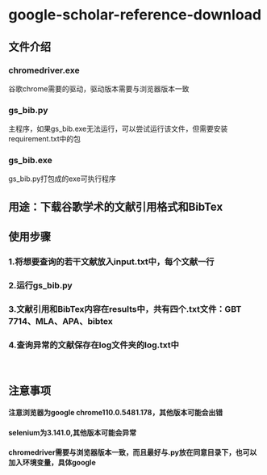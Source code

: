 # google-scholar-reference-download
## 文件介绍
### chromedriver.exe
谷歌chrome需要的驱动，驱动版本需要与浏览器版本一致
### gs_bib.py
主程序，如果gs_bib.exe无法运行，可以尝试运行该文件，但需要安装requirement.txt中的包
### gs_bib.exe
gs_bib.py打包成的exe可执行程序
## 用途：下载谷歌学术的文献引用格式和BibTex
## 使用步骤
### 1.将想要查询的若干文献放入input.txt中，每个文献一行
### 2.运行gs_bib.py
### 3.文献引用和BibTex内容在results中，共有四个.txt文件：GBT 7714、MLA、APA、bibtex
### 4.查询异常的文献保存在log文件夹的log.txt中

<br>

## 注意事项

#### 注意浏览器为google chrome110.0.5481.178，其他版本可能会出错
#### selenium为3.141.0,其他版本可能会异常
#### chromedriver需要与浏览器版本一致，而且最好与.py放在同意目录下，也可以加入环境变量，具体google
